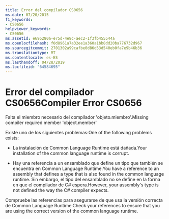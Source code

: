 ```yaml
---
title: Error del compilador CS0656
ms.date: 07/20/2015
f1_keywords:
- CS0656
helpviewer_keywords:
- CS0656
ms.assetid: e695280a-e75d-4e8c-aec2-1f3fb455544a
ms.openlocfilehash: f0d8961a7a32ee1a360a1bb8dd20ba776732d967
ms.sourcegitcommit: 2701302a99cafbe0d86d53d540eb0fa7e9b46b36
ms.translationtype: MT
ms.contentlocale: es-ES
ms.lasthandoff: 04/28/2019
ms.locfileid: "64584695"
---
```

# <a name="compiler-error-cs0656"></a><span data-ttu-id="b30f1-102">Error del compilador CS0656</span><span class="sxs-lookup"><span data-stu-id="b30f1-102">Compiler Error CS0656</span></span>
<span data-ttu-id="b30f1-103">Falta el miembro necesario del compilador 'objeto.miembro'.</span><span class="sxs-lookup"><span data-stu-id="b30f1-103">Missing compiler required member 'object.member'</span></span>  
  
 <span data-ttu-id="b30f1-104">Existe uno de los siguientes problemas:</span><span class="sxs-lookup"><span data-stu-id="b30f1-104">One of the following problems exists:</span></span>  
  
- <span data-ttu-id="b30f1-105">La instalación de Common Language Runtime está dañada.</span><span class="sxs-lookup"><span data-stu-id="b30f1-105">Your installation of the common language runtime is corrupt.</span></span>  
  
- <span data-ttu-id="b30f1-106">Hay una referencia a un ensamblado que define un tipo que también se encuentra en Common Language Runtime.</span><span class="sxs-lookup"><span data-stu-id="b30f1-106">You have a reference to an assembly that defines a type that is also found in the common language runtime.</span></span> <span data-ttu-id="b30f1-107">Sin embargo, el tipo del ensamblado no se define en la forma en que el compilador de C# espera.</span><span class="sxs-lookup"><span data-stu-id="b30f1-107">However, your assembly's type is not defined the way the C# compiler expects.</span></span>  
  
 <span data-ttu-id="b30f1-108">Compruebe las referencias para asegurarse de que usa la versión correcta de Common Language Runtime.</span><span class="sxs-lookup"><span data-stu-id="b30f1-108">Check your references to ensure that you are using the correct version of the common language runtime.</span></span>
